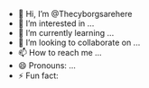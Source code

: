 - 👋 Hi, I’m @Thecyborgsarehere
- 👀 I’m interested in ...
- 🌱 I’m currently learning ...
- 💞️ I’m looking to collaborate on ...
- 📫 How to reach me ...
- 😄 Pronouns: ...
- ⚡ Fun fact: 

<!---
Thecyborgsarehere/Thecyborgsarehere is a ✨ special ✨ repository because its `README.md` (this file) appears on your GitHub profile.
You can click the Preview link to take a look at your changes.
--->
